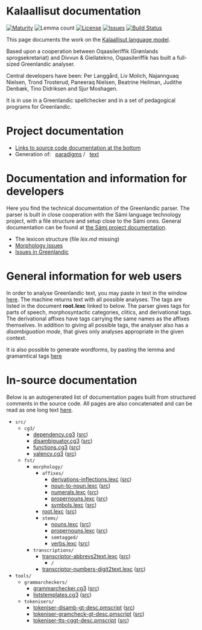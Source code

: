 # Kalaallisut documentation

[![Maturity](https://img.shields.io/endpoint?url=https%3A%2F%2Fraw.githubusercontent.com%2Fgiellalt%2Flang-kal%2Fgh-pages%2Fmaturity.json)](https://giellalt.github.io/MaturityClassification.html)
![Lemma count](https://img.shields.io/endpoint?url=https%3A%2F%2Fraw.githubusercontent.com%2Fgiellalt%2Flang-kal%2Fgh-pages%2Flemmacount.json)
[![License](https://img.shields.io/github/license/giellalt/lang-kal)](https://github.com/giellalt/lang-kal/blob/main/LICENSE)
[![Issues](https://img.shields.io/github/issues/giellalt/lang-kal)](https://github.com/giellalt/lang-kal/issues)
[![Build Status](https://divvun-tc.giellalt.org/api/github/v1/repository/giellalt/lang-kal/main/badge.svg)](https://github.com/giellalt/lang-kal/actions)

This page documents the work on the [Kalaallisut language model](http://github.com/giellalt/lang-kal). 

Based upon a cooperation between Oqaasileriffik (Grønlands
sprogsekretariat) and Divvun & Giellatekno, Oqaasileriffik has built
a full-sized Greenlandic analyser.

Central developers have been:
Per Langgård, Liv Molich, Najannguaq Nielsen, Trond Trosterud, Paneeraq Nielsen, Beatrine Heilman, Judithe Denbæk, Tino Didriksen and Sjur Moshagen.

It is in use in a Greenlandic spellchecker and in a set
of pedagogical programs for Greenlandic.

# Project documentation

-   [Links to source code documentation at the bottom](#in-source-documentation)
-   Generation of:  
    [paradigms](http://giellatekno.uit.no/cgi/p-kal.eng.html) /  
    [text     ](http://giellatekno.uit.no/cgi/d-kal.eng.html)

# Documentation and information for developers

Here you find the technical documentation of the Greenlandic parser. The
parser is built in close cooperation with the Sámi language technology
project, with a file structure and setup close to the Sámi ones. General
documentation can be found at [the Sámi project
documentation](https://giellalt.uit.no/index.html).

-   The lexicon structure (file *lex.md* missing)
-   [Morphology issues](morph.md)
-   [Issues in Greenlandic](IssuesInGreenlandic.md)

# General information for web users

In order to analyse Greenlandic text, you may paste in text in the
window [here](http://giellatekno.uit.no/cgi/d-kal-eng.html). The machine returns
text with all possible analyses. The tags are listed in the document **root.lexc** linked to below. The parser gives tags for parts of speech, morphosyntactic categories, clitics, and derivational tags. The derivational affixes have tags carrying the same names as the affixes themselves. In addition to giving all possible tags, the analyser also has a
 *disambiguation mode*, that gives only analyses appropriate in the given
context.

It is also possible to generate wordforms, by pasting the lemma and
gramamtical tags [here](http://giellatekno.uit.no/cgi/g-kal-eng.html)




# In-source documentation

Below is an autogenerated list of documentation pages built from structured comments in the source code. All pages are also concatenated and can be read as one long text [here](kal.md).


* `src/`
    * `cg3/`
        * [dependency.cg3](src-cg3-dependency.cg3.html) ([src](https://github.com/giellalt/lang-kal/blob/main/src/cg3/dependency.cg3))
        * [disambiguator.cg3](src-cg3-disambiguator.cg3.html) ([src](https://github.com/giellalt/lang-kal/blob/main/src/cg3/disambiguator.cg3))
        * [functions.cg3](src-cg3-functions.cg3.html) ([src](https://github.com/giellalt/lang-kal/blob/main/src/cg3/functions.cg3))
        * [valency.cg3](src-cg3-valency.cg3.html) ([src](https://github.com/giellalt/lang-kal/blob/main/src/cg3/valency.cg3))
    * `fst/`
        * `morphology/`
            * `affixes/`
                * [derivations-inflections.lexc](src-fst-morphology-affixes-derivations-inflections.lexc.html) ([src](https://github.com/giellalt/lang-kal/blob/main/src/fst/morphology/affixes/derivations-inflections.lexc))
                * [noun-to-noun.lexc](src-fst-morphology-affixes-noun-to-noun.lexc.html) ([src](https://github.com/giellalt/lang-kal/blob/main/src/fst/morphology/affixes/noun-to-noun.lexc))
                * [numerals.lexc](src-fst-morphology-affixes-numerals.lexc.html) ([src](https://github.com/giellalt/lang-kal/blob/main/src/fst/morphology/affixes/numerals.lexc))
                * [propernouns.lexc](src-fst-morphology-affixes-propernouns.lexc.html) ([src](https://github.com/giellalt/lang-kal/blob/main/src/fst/morphology/affixes/propernouns.lexc))
                * [symbols.lexc](src-fst-morphology-affixes-symbols.lexc.html) ([src](https://github.com/giellalt/lang-kal/blob/main/src/fst/morphology/affixes/symbols.lexc))
            * [root.lexc](src-fst-morphology-root.lexc.html) ([src](https://github.com/giellalt/lang-kal/blob/main/src/fst/morphology/root.lexc))
            * `stems/`
                * [nouns.lexc](src-fst-morphology-stems-nouns.lexc.html) ([src](https://github.com/giellalt/lang-kal/blob/main/src/fst/morphology/stems/nouns.lexc))
                * [propernouns.lexc](src-fst-morphology-stems-propernouns.lexc.html) ([src](https://github.com/giellalt/lang-kal/blob/main/src/fst/morphology/stems/propernouns.lexc))
                * `semtagged/`
                * [verbs.lexc](src-fst-morphology-stems-verbs.lexc.html) ([src](https://github.com/giellalt/lang-kal/blob/main/src/fst/morphology/stems/verbs.lexc))
        * `transcriptions/`
            * [transcriptor-abbrevs2text.lexc](src-fst-transcriptions-transcriptor-abbrevs2text.lexc.html) ([src](https://github.com/giellalt/lang-kal/blob/main/src/fst/transcriptions/transcriptor-abbrevs2text.lexc))
                * `/`
            * [transcriptor-numbers-digit2text.lexc](src-fst-transcriptions-transcriptor-numbers-digit2text.lexc.html) ([src](https://github.com/giellalt/lang-kal/blob/main/src/fst/transcriptions/transcriptor-numbers-digit2text.lexc))
* `tools/`
    * `grammarcheckers/`
        * [grammarchecker.cg3](tools-grammarcheckers-grammarchecker.cg3.html) ([src](https://github.com/giellalt/lang-kal/blob/main/tools/grammarcheckers/grammarchecker.cg3))
        * [liststemplates.cg3](tools-grammarcheckers-liststemplates.cg3.html) ([src](https://github.com/giellalt/lang-kal/blob/main/tools/grammarcheckers/liststemplates.cg3))
    * `tokenisers/`
        * [tokeniser-disamb-gt-desc.pmscript](tools-tokenisers-tokeniser-disamb-gt-desc.pmscript.html) ([src](https://github.com/giellalt/lang-kal/blob/main/tools/tokenisers/tokeniser-disamb-gt-desc.pmscript))
        * [tokeniser-gramcheck-gt-desc.pmscript](tools-tokenisers-tokeniser-gramcheck-gt-desc.pmscript.html) ([src](https://github.com/giellalt/lang-kal/blob/main/tools/tokenisers/tokeniser-gramcheck-gt-desc.pmscript))
        * [tokeniser-tts-cggt-desc.pmscript](tools-tokenisers-tokeniser-tts-cggt-desc.pmscript.html) ([src](https://github.com/giellalt/lang-kal/blob/main/tools/tokenisers/tokeniser-tts-cggt-desc.pmscript))
